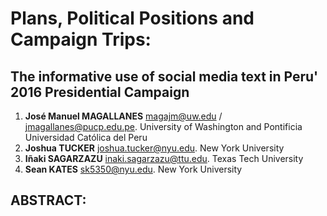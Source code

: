 # Plans, Political Positions and Campaign Trips:

## The informative use of social media text in Peru' 2016 Presidential Campaign

1. __José Manuel MAGALLANES__ [magajm@uw.edu](mailto:magajm@uw.edu) / [jmagallanes@pucp.edu.pe](mailto:jmagallanes@pucp.edu.pe). University of Washington and Pontificia Universidad Católica del Peru
2. __Joshua TUCKER__ [joshua.tucker@nyu.edu](mailto:joshua.tucker@nyu.edu). New York University
3. __Iñaki SAGARZAZU__ [inaki.sagarzazu@ttu.edu](mailto:inaki.sagarzazu@ttu.edu). Texas Tech University
4. __Sean KATES__ [sk5350@nyu.edu](mailto:sk5350@nyu.edu). New York University


## ABSTRACT:
